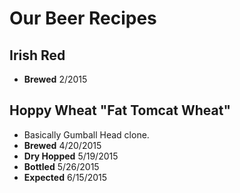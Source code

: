 # Our Beer Recipes
## Irish Red 
* **Brewed** 2/2015

## Hoppy Wheat "Fat Tomcat Wheat"
* Basically Gumball Head clone.
* **Brewed** 4/20/2015
* **Dry Hopped** 5/19/2015
* **Bottled** 5/26/2015
* **Expected** 6/15/2015
